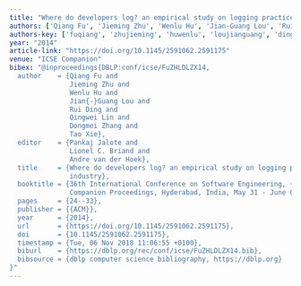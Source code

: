 ```yaml
---
title: "Where do developers log? an empirical study on logging practices in industry"
authors: ['Qiang Fu', 'Jieming Zhu', 'Wenlu Hu', 'Jian-Guang Lou', 'Rui Ding', 'Qingwei Lin', 'Dongmei Zhang', 'Tao Xie 0001']
authors-key: ['fuqiang', 'zhujieming', 'huwenlu', 'loujianguang', 'dingrui', 'linqingwei', 'zhangdongmei', 'xietao']
year: "2014"
article-link: "https://doi.org/10.1145/2591062.2591175"
venue: "ICSE Companion"
bibex: "@inproceedings{DBLP:conf/icse/FuZHLDLZX14,
  author    = {Qiang Fu and
               Jieming Zhu and
               Wenlu Hu and
               Jian{-}Guang Lou and
               Rui Ding and
               Qingwei Lin and
               Dongmei Zhang and
               Tao Xie},
  editor    = {Pankaj Jalote and
               Lionel C. Briand and
               Andre van der Hoek},
  title     = {Where do developers log? an empirical study on logging practices in
               industry},
  booktitle = {36th International Conference on Software Engineering, {ICSE} '14,
               Companion Proceedings, Hyderabad, India, May 31 - June 07, 2014},
  pages     = {24--33},
  publisher = {{ACM}},
  year      = {2014},
  url       = {https://doi.org/10.1145/2591062.2591175},
  doi       = {10.1145/2591062.2591175},
  timestamp = {Tue, 06 Nov 2018 11:06:55 +0100},
  biburl    = {https://dblp.org/rec/conf/icse/FuZHLDLZX14.bib},
  bibsource = {dblp computer science bibliography, https://dblp.org}
}"
---
```

